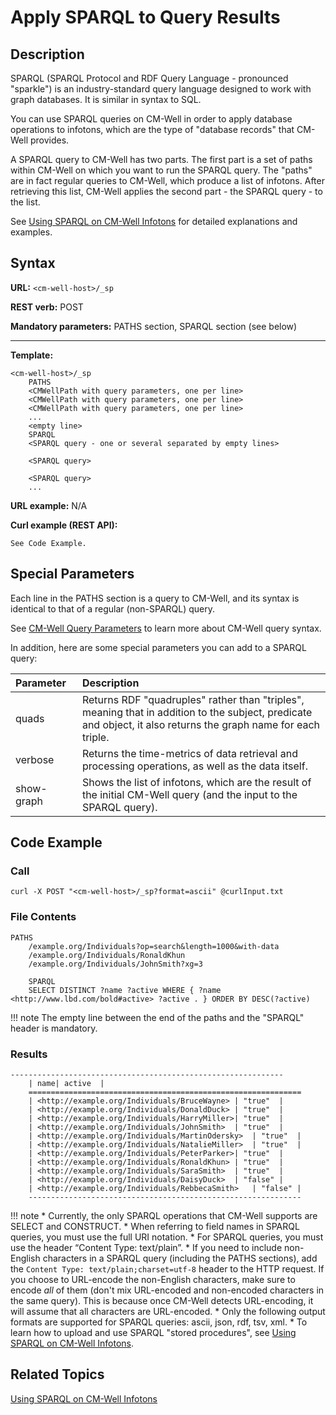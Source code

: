 # Apply SPARQL to Query Results

## Description

SPARQL (SPARQL Protocol and RDF Query Language - pronounced "sparkle") is an industry-standard query language designed to work with graph databases. It is similar in syntax to SQL.

You can use SPARQL queries on CM-Well in order to apply database operations to infotons, which are the type of "database records" that CM-Well provides. 

A SPARQL query to CM-Well has two parts. The first part is a set of paths within CM-Well on which you want to run the SPARQL query. The "paths" are in fact regular queries to CM-Well, which produce a list of infotons. After retrieving this list, CM-Well applies the second part - the SPARQL query - to the list.

See [Using SPARQL on CM-Well Infotons](../../DeveloperGuide/DevGuide.UsingSPARQLOnCM-WellInfotons.md) for detailed explanations and examples.

## Syntax

**URL:** ```<cm-well-host>/_sp```

**REST verb:** POST

**Mandatory parameters:** PATHS section, SPARQL section (see below)

----------

**Template:**

```
<cm-well-host>/_sp 
    PATHS
    <CMWellPath with query parameters, one per line>
    <CMWellPath with query parameters, one per line>
    <CMWellPath with query parameters, one per line>
    ...
    <empty line>
    SPARQL
    <SPARQL query - one or several separated by empty lines>

    <SPARQL query>

    <SPARQL query>
    ...
```

**URL example:** N/A

**Curl example (REST API):**

    See Code Example.

## Special Parameters

Each line in the PATHS section is a query to CM-Well, and its syntax is identical to that of a regular (non-SPARQL) query.

See [CM-Well Query Parameters](../UsageTopics/API.QueryParameters.md) to learn more about CM-Well query syntax.

In addition, here are some special parameters you can add to a SPARQL query:

Parameter&nbsp;&nbsp; | Description
:----------|:------------
quads | Returns RDF "quadruples" rather than "triples", meaning that in addition to the subject, predicate and object, it also returns the graph name for each triple.
verbose | Returns the time-metrics of data retrieval and processing operations, as well as the data itself.
show-graph | Shows the list of infotons, which are the result of the initial CM-Well query (and the input to the SPARQL query).

## Code Example

### Call

```
curl -X POST "<cm-well-host>/_sp?format=ascii" @curlInput.txt
```

### File Contents

```
PATHS
    /example.org/Individuals?op=search&length=1000&with-data
    /example.org/Individuals/RonaldKhun
    /example.org/Individuals/JohnSmith?xg=3
    
    SPARQL
    SELECT DISTINCT ?name ?active WHERE { ?name <http://www.lbd.com/bold#active> ?active . } ORDER BY DESC(?active)
```

!!! note
	The empty line between the end of the paths and the "SPARQL" header is mandatory.

### Results

```
-------------------------------------------------------------
    | name| active  |
    =============================================================
    | <http://example.org/Individuals/BruceWayne> | "true"  |
    | <http://example.org/Individuals/DonaldDuck> | "true"  |
    | <http://example.org/Individuals/HarryMiller>| "true"  |
    | <http://example.org/Individuals/JohnSmith>  | "true"  |
    | <http://example.org/Individuals/MartinOdersky>  | "true"  |
    | <http://example.org/Individuals/NatalieMiller>  | "true"  |
    | <http://example.org/Individuals/PeterParker>| "true"  |
    | <http://example.org/Individuals/RonaldKhun> | "true"  |
    | <http://example.org/Individuals/SaraSmith>  | "true"  |
    | <http://example.org/Individuals/DaisyDuck>  | "false" |
    | <http://example.org/Individuals/RebbecaSmith>   | "false" |
    -------------------------------------------------------------
```

!!! note
	* Currently, the only SPARQL operations that CM-Well supports are SELECT and CONSTRUCT.
	* When referring to field names in SPARQL queries, you must use the full URI notation.
	* For SPARQL queries, you must use the header “Content Type: text/plain”.
	* If you need to include non-English characters in a SPARQL query (including the PATHS sections), add the `Content Type: text/plain;charset=utf-8` header to the HTTP request. If you choose to URL-encode the non-English characters, make sure to encode *all* of them (don't mix URL-encoded and non-encoded characters in the same query). This is because once CM-Well detects URL-encoding, it will assume that all characters are URL-encoded.
	* Only the following output formats are supported for SPARQL queries: ascii, json, rdf, tsv, xml.
	* To learn how to upload and use SPARQL "stored procedures", see [Using SPARQL on CM-Well Infotons](../../DeveloperGuide/DevGuide.UsingSPARQLOnCM-WellInfotons.md).

## Related Topics

[Using SPARQL on CM-Well Infotons](../../DeveloperGuide/DevGuide.UsingSPARQLOnCM-WellInfotons.md)


